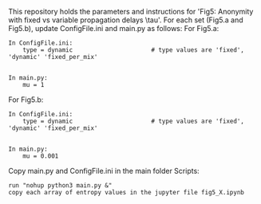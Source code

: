 This repository holds the parameters and instructions for 'Fig5: Anonymity with fixed vs variable propagation delays \tau'.
For each set (Fig5.a and Fig5.b), update ConfigFile.ini and main.py as follows: 
For Fig5.a:
    
    In ConfigFile.ini:
        type = dynamic                      # type values are 'fixed', 'dynamic' 'fixed_per_mix'


    In main.py:
        mu = 1

For Fig5.b:
    
    In ConfigFile.ini:
        type = dynamic                      # type values are 'fixed', 'dynamic' 'fixed_per_mix'


    In main.py:
        mu = 0.001
Copy main.py and ConfigFile.ini in the main folder Scripts:

    run "nohup python3 main.py &"
    copy each array of entropy values in the jupyter file fig5_X.ipynb